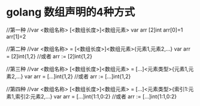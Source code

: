 # golang 数组声明的4种方式

//第一种
//var <数组名称> [<数组长度>]<数组元素>
var arr [2]int
arr[0]=1
arr[1]=2


//第二种
//var <数组名称> = [<数组长度>]<数组元素>{元素1,元素2,...}
var arr = [2]int{1,2}
//或者
arr := [2]int{1,2}


//第三种
//var <数组名称> [<数组长度>]<数组元素> = [...]<元素类型>{元素1,元素2,...}
var arr = [...]int{1,2}
//或者
arr := [...]int{1,2}


//第四种
//var <数组名称> [<数组长度>]<数组元素> = [...]<元素类型>{索引1:元素1,索引2:元素2,...}
var arr = [...]int{1:1,0:2}
//或者
arr := [...]int{1:1,0:2}
